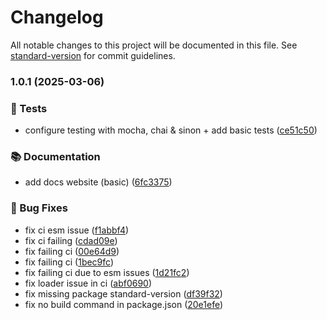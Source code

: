 # Changelog

All notable changes to this project will be documented in this file. See [standard-version](https://github.com/conventional-changelog/standard-version) for commit guidelines.

### 1.0.1 (2025-03-06)


### 🧪 Tests

* configure testing with mocha, chai & sinon + add basic tests ([ce51c50](https://github.com/shaiknoorullah/serverforge/commit/ce51c50bccbed9457fc24ee219379173235ce244))


### 📚 Documentation

* add docs website (basic) ([6fc3375](https://github.com/shaiknoorullah/serverforge/commit/6fc3375b1c884d6bcf4a463091521cbae24a0abc))


### 🐛 Bug Fixes

* fix ci esm issue ([f1abbf4](https://github.com/shaiknoorullah/serverforge/commit/f1abbf484be040746273ea55372727fcc9be5c37))
* fix ci failing ([cdad09e](https://github.com/shaiknoorullah/serverforge/commit/cdad09e364e943b89799060dd18262a6ca206fb3))
* fix failing ci ([00e64d9](https://github.com/shaiknoorullah/serverforge/commit/00e64d988a94f4cbd5b2880ade6786e28f390d00))
* fix failing ci ([1bec9fc](https://github.com/shaiknoorullah/serverforge/commit/1bec9fc8a600a888f3fc93654d878bfbff552d4e))
* fix failing ci due to esm issues ([1d21fc2](https://github.com/shaiknoorullah/serverforge/commit/1d21fc2da9359742567ff77ac47e72109b3fae73))
* fix loader issue in ci ([abf0690](https://github.com/shaiknoorullah/serverforge/commit/abf0690773d1b3523bc893257c16cd5cc8bdee69))
* fix missing package standard-version ([df39f32](https://github.com/shaiknoorullah/serverforge/commit/df39f32cf1a28f3eb06dfd15a3bf823c60165407))
* fix no build command in package.json ([20e1efe](https://github.com/shaiknoorullah/serverforge/commit/20e1efef1dd28a472fc1683631710d3de0882e46))
